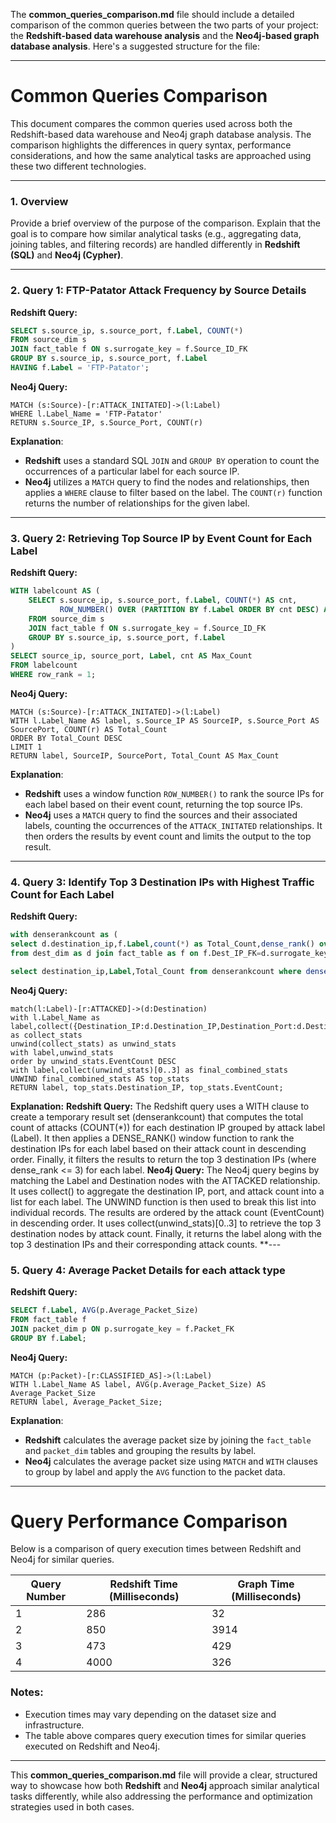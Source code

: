 The **common_queries_comparison.md** file should include a detailed comparison of the common queries between the two parts of your project: the **Redshift-based data warehouse analysis** and the **Neo4j-based graph database analysis**. Here's a suggested structure for the file:

---

# **Common Queries Comparison**

This document compares the common queries used across both the Redshift-based data warehouse and Neo4j graph database analysis. The comparison highlights the differences in query syntax, performance considerations, and how the same analytical tasks are approached using these two different technologies.

---

### **1. Overview**

Provide a brief overview of the purpose of the comparison. Explain that the goal is to compare how similar analytical tasks (e.g., aggregating data, joining tables, and filtering records) are handled differently in **Redshift (SQL)** and **Neo4j (Cypher)**.

---

### **2. Query 1: FTP-Patator Attack Frequency by Source Details**

**Redshift Query:**

```sql
SELECT s.source_ip, s.source_port, f.Label, COUNT(*)
FROM source_dim s
JOIN fact_table f ON s.surrogate_key = f.Source_ID_FK
GROUP BY s.source_ip, s.source_port, f.Label
HAVING f.Label = 'FTP-Patator';
```

**Neo4j Query:**

```cypher
MATCH (s:Source)-[r:ATTACK_INITATED]->(l:Label)
WHERE l.Label_Name = 'FTP-Patator'
RETURN s.Source_IP, s.Source_Port, COUNT(r)
```

**Explanation**:
- **Redshift** uses a standard SQL `JOIN` and `GROUP BY` operation to count the occurrences of a particular label for each source IP.
- **Neo4j** utilizes a `MATCH` query to find the nodes and relationships, then applies a `WHERE` clause to filter based on the label. The `COUNT(r)` function returns the number of relationships for the given label.

---

### **3. Query 2: Retrieving Top Source IP by Event Count for Each Label**

**Redshift Query:**

```sql
WITH labelcount AS (
    SELECT s.source_ip, s.source_port, f.Label, COUNT(*) AS cnt,
           ROW_NUMBER() OVER (PARTITION BY f.Label ORDER BY cnt DESC) AS row_rank
    FROM source_dim s
    JOIN fact_table f ON s.surrogate_key = f.Source_ID_FK
    GROUP BY s.source_ip, s.source_port, f.Label
)
SELECT source_ip, source_port, Label, cnt AS Max_Count
FROM labelcount
WHERE row_rank = 1;
```

**Neo4j Query:**

```cypher
MATCH (s:Source)-[r:ATTACK_INITATED]->(l:Label)
WITH l.Label_Name AS label, s.Source_IP AS SourceIP, s.Source_Port AS SourcePort, COUNT(r) AS Total_Count
ORDER BY Total_Count DESC
LIMIT 1
RETURN label, SourceIP, SourcePort, Total_Count AS Max_Count
```

**Explanation**:
- **Redshift** uses a window function `ROW_NUMBER()` to rank the source IPs for each label based on their event count, returning the top source IPs.
- **Neo4j** uses a `MATCH` query to find the sources and their associated labels, counting the occurrences of the `ATTACK_INITATED` relationships. It then orders the results by event count and limits the output to the top result.

---

### **4. Query 3: Identify Top 3 Destination IPs with Highest Traffic Count for Each Label**

**Redshift Query:**

```sql
with denserankcount as (
select d.destination_ip,f.Label,count(*) as Total_Count,dense_rank() over(partition by f.Label order by Total_Count desc) 
from dest_dim as d join fact_table as f on f.Dest_IP_FK=d.surrogate_key group by d.destination_ip,f.Label)

select destination_ip,Label,Total_Count from denserankcount where dense_rank<=3;

```

**Neo4j Query:**

```cypher
match(l:Label)-[r:ATTACKED]->(d:Destination)
with l.Label_Name as label,collect({Destination_IP:d.Destination_IP,Destination_Port:d.Destination_Port,EventCount:r.Count}) as collect_stats
unwind(collect_stats) as unwind_stats
with label,unwind_stats
order by unwind_stats.EventCount DESC
with label,collect(unwind_stats)[0..3] as final_combined_stats
UNWIND final_combined_stats AS top_stats
RETURN label, top_stats.Destination_IP, top_stats.EventCount;
```
**Explanation:**
**Redshift Query:**
The Redshift query uses a WITH clause to create a temporary result set (denserankcount) that computes the total count of attacks (COUNT(*)) for each destination IP grouped by attack label (Label).
It then applies a DENSE_RANK() window function to rank the destination IPs for each label based on their attack count in descending order.
Finally, it filters the results to return the top 3 destination IPs (where dense_rank <= 3) for each label.
**Neo4j Query:**
The Neo4j query begins by matching the Label and Destination nodes with the ATTACKED relationship.
It uses collect() to aggregate the destination IP, port, and attack count into a list for each label.
The UNWIND function is then used to break this list into individual records.
The results are ordered by the attack count (EventCount) in descending order.
It uses collect(unwind_stats)[0..3] to retrieve the top 3 destination nodes by attack count.
Finally, it returns the label along with the top 3 destination IPs and their corresponding attack counts.
**---

### **5. Query 4: Average Packet Details for each attack type**

**Redshift Query:**

```sql
SELECT f.Label, AVG(p.Average_Packet_Size)
FROM fact_table f
JOIN packet_dim p ON p.surrogate_key = f.Packet_FK
GROUP BY f.Label;
```

**Neo4j Query:**

```cypher
MATCH (p:Packet)-[r:CLASSIFIED_AS]->(l:Label)
WITH l.Label_Name AS label, AVG(p.Average_Packet_Size) AS Average_Packet_Size
RETURN label, Average_Packet_Size;
```

**Explanation**:
- **Redshift** calculates the average packet size by joining the `fact_table` and `packet_dim` tables and grouping the results by label.
- **Neo4j** calculates the average packet size using `MATCH` and `WITH` clauses to group by label and apply the `AVG` function to the packet data.

---

# Query Performance Comparison

Below is a comparison of query execution times between Redshift and Neo4j for similar queries.

| Query Number | Redshift Time (Milliseconds) |Graph Time (Milliseconds) |
|--------------|------------------------------|--------------------------|
| 1            | 286                          | 32                       |
| 2            | 850                          | 3914                     |
| 3            | 473                          | 429                      |
| 4            | 4000                         | 326                      |

### Notes:
- Execution times may vary depending on the dataset size and infrastructure.
- The table above compares query execution times for similar queries executed on Redshift and Neo4j.

---

This **common_queries_comparison.md** file will provide a clear, structured way to showcase how both **Redshift** and **Neo4j** approach similar analytical tasks differently, while also addressing the performance and optimization strategies used in both cases.
